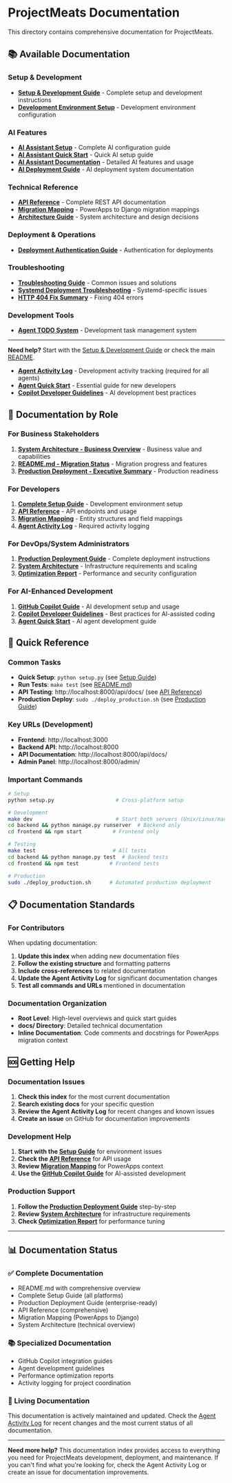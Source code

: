 # ProjectMeats Documentation

This directory contains comprehensive documentation for ProjectMeats.

## 📚 Available Documentation

### Setup & Development
- **[Setup & Development Guide](setup-and-development.md)** - Complete setup and development instructions
- **[Development Environment Setup](dev_environment_setup.md)** - Development environment configuration

### AI Features
- **[AI Assistant Setup](ai_assistant_setup.md)** - Complete AI configuration guide  
- **[AI Assistant Quick Start](ai_assistant_quick_start.md)** - Quick AI setup guide
- **[AI Assistant Documentation](ai_assistant_documentation.md)** - Detailed AI features and usage
- **[AI Deployment Guide](ai_deployment_guide.md)** - AI deployment system documentation

### Technical Reference
- **[API Reference](api_reference.md)** - Complete REST API documentation
- **[Migration Mapping](migration_mapping.md)** - PowerApps to Django migration mappings
- **[Architecture Guide](architecture.md)** - System architecture and design decisions

### Deployment & Operations
- **[Deployment Authentication Guide](deployment_authentication_guide.md)** - Authentication for deployments

### Troubleshooting
- **[Troubleshooting Guide](troubleshooting.md)** - Common issues and solutions
- **[Systemd Deployment Troubleshooting](systemd-deployment-troubleshooting.md)** - Systemd-specific issues
- **[HTTP 404 Fix Summary](http_404_fix_summary.md)** - Fixing 404 errors

### Development Tools
- **[Agent TODO System](agent_todo_system.md)** - Development task management system

---

**Need help?** Start with the [Setup & Development Guide](setup-and-development.md) or check the main [README](../README.md).
- **[Agent Activity Log](agent_activity_log.md)** - Development activity tracking (required for all agents)
- **[Agent Quick Start](agent_quick_start.md)** - Essential guide for new developers
- **[Copilot Developer Guidelines](copilot_developer_guidelines.md)** - AI development best practices

## 🎯 Documentation by Role

### For Business Stakeholders
1. **[System Architecture - Business Overview](../SYSTEM_ARCHITECTURE.md#-system-overview)** - Business value and capabilities
2. **[README.md - Migration Status](../README.md#-powerapps-migration-status)** - Migration progress and features
3. **[Production Deployment - Executive Summary](production_deployment.md#-production-overview)** - Production readiness

### For Developers
1. **[Complete Setup Guide](setup_guide.md)** - Development environment setup
2. **[API Reference](api_reference.md)** - API endpoints and usage
3. **[Migration Mapping](migration_mapping.md)** - Entity structures and field mappings
4. **[Agent Activity Log](agent_activity_log.md)** - Required activity logging

### For DevOps/System Administrators
1. **[Production Deployment Guide](production_deployment.md)** - Complete deployment instructions
2. **[System Architecture](../SYSTEM_ARCHITECTURE.md)** - Infrastructure requirements and scaling
3. **[Optimization Report](../OPTIMIZATION_REPORT.md)** - Performance and security configuration

### For AI-Enhanced Development
1. **[GitHub Copilot Guide](copilot_usage_guide.md)** - AI development setup and usage
2. **[Copilot Developer Guidelines](copilot_developer_guidelines.md)** - Best practices for AI-assisted coding
3. **[Agent Quick Start](agent_quick_start.md)** - AI agent development guide

## 🔧 Quick Reference

### Common Tasks
- **Quick Setup**: `python setup.py` (see [Setup Guide](setup_guide.md))
- **Run Tests**: `make test` (see [README.md](../README.md#-testing--quality-assurance))
- **API Testing**: http://localhost:8000/api/docs/ (see [API Reference](api_reference.md))
- **Production Deploy**: `sudo ./deploy_production.sh` (see [Production Guide](production_deployment.md))

### Key URLs (Development)
- **Frontend**: http://localhost:3000
- **Backend API**: http://localhost:8000  
- **API Documentation**: http://localhost:8000/api/docs/
- **Admin Panel**: http://localhost:8000/admin/

### Important Commands
```bash
# Setup
python setup.py                    # Cross-platform setup

# Development
make dev                           # Start both servers (Unix/Linux/macOS)
cd backend && python manage.py runserver  # Backend only
cd frontend && npm start          # Frontend only

# Testing
make test                         # All tests
cd backend && python manage.py test  # Backend tests
cd frontend && npm test          # Frontend tests

# Production
sudo ./deploy_production.sh      # Automated production deployment
```

## 📋 Documentation Standards

### For Contributors
When updating documentation:

1. **Update this index** when adding new documentation files
2. **Follow the existing structure** and formatting patterns
3. **Include cross-references** to related documentation
4. **Update the Agent Activity Log** for significant documentation changes
5. **Test all commands and URLs** mentioned in documentation

### Documentation Organization
- **Root Level**: High-level overviews and quick start guides
- **docs/ Directory**: Detailed technical documentation
- **Inline Documentation**: Code comments and docstrings for PowerApps migration context

## 🆘 Getting Help

### Documentation Issues
1. **Check this index** for the most current documentation
2. **Search existing docs** for your specific question
3. **Review the Agent Activity Log** for recent changes and known issues
4. **Create an issue** on GitHub for documentation improvements

### Development Help
1. **Start with the [Setup Guide](setup_guide.md)** for environment issues
2. **Check the [API Reference](api_reference.md)** for API usage
3. **Review [Migration Mapping](migration_mapping.md)** for PowerApps context
4. **Use the [GitHub Copilot Guide](copilot_usage_guide.md)** for AI-assisted development

### Production Support
1. **Follow the [Production Deployment Guide](production_deployment.md)** step-by-step
2. **Review [System Architecture](../SYSTEM_ARCHITECTURE.md)** for infrastructure requirements
3. **Check [Optimization Report](../OPTIMIZATION_REPORT.md)** for performance tuning

---

## 📊 Documentation Status

### ✅ Complete Documentation
- README.md with comprehensive overview
- Complete Setup Guide (all platforms)
- Production Deployment Guide (enterprise-ready)
- API Reference (comprehensive)
- Migration Mapping (PowerApps to Django)
- System Architecture (technical overview)

### 📚 Specialized Documentation
- GitHub Copilot integration guides
- Agent development guidelines
- Performance optimization reports
- Activity logging for project coordination

### 🔄 Living Documentation
This documentation is actively maintained and updated. Check the [Agent Activity Log](agent_activity_log.md) for recent changes and the most current status of all documentation.

---

**Need more help?** This documentation index provides access to everything you need for ProjectMeats development, deployment, and maintenance. If you can't find what you're looking for, check the Agent Activity Log or create an issue for documentation improvements.